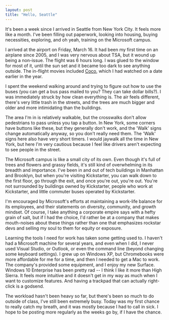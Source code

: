 ```yaml
---
layout: post
title: "Hello, Seattle"
---
```


It's been a week since I arrived in Seattle from New York City. It feels more like a month. I've been filling out paperwork, looking into housing, buying necessities, exploring, and oh yeah, training on the Microsoft campus.

I arrived at the airport on Friday, March 16. It had been my first time on an airplane since 2005, and I was very nervous about TSA, but it wound up being a non-issue. The flight was 6 hours long. I was glued to the window for most of it, until the sun set and it became too dark to see anything outside. The in-flight movies included [Coco](http://www.imdb.com/title/tt2380307/), which I had watched on a date earlier in the year.

I spent the weekend walking around and trying to figure out how to use the buses (you can get a bus pass mailed to you? They can take dollar bills?). I was immediately struck by how clean everything is. The air feels different, there's very little trash in the streets, and the trees are much bigger and older and more intimidating than the buildings. 

The area I'm in is relatively walkable, but the crosswalks don't allow pedestrians to pass unless you tap a button. In New York, some corners have buttons like these, but they generally don't work, and the 'Walk' signs change automatically anyway, so you don't really need them. The 'Walk' signs here also have very short timers. I would jaywalk all the time in New York, but here I'm very cautious because I feel like drivers aren't expecting to see people in the street.

The Microsoft campus is like a small city of its own. Even though it's full of trees and flowers and grassy fields, it's still kind of overwhelming in its breadth and importance. I've been in and out of tech buildings in Manhattan and Brooklyn, but when you're visiting Kickstarter, you can walk down to the first floor, go through the exit, and once you're out, you're out. You're not surrounded by buildings owned by Kickstarter, people who work at Kickstarter, and little commuter buses operated by Kickstarter.

I'm encouraged by Microsoft's efforts at maintaining a work-life balance for its employees, and their statements on diversity, community, and growth mindset. Of course, I take anything a corporate empire says with a hefty grain of salt, but if I had the choice, I'd rather be at a company that makes mouth-noises about these things rather than one that emphasizes rockstar devs and selling my soul to them for equity or exposure. 

Learning the tools I need for work has taken some getting used to. I haven't had a Microsoft machine for several years, and even when I did, I never used Visual Studio, or Outlook, or even the command line (beyond changing some keyboard settings). I grew up on Windows XP, but Chromebooks were more affordable for me for a time, and then I needed to get a Mac to work. The company's provided some equipment, and I enjoy my new Surface. Windows 10 Enterprise has been pretty rad -- I think I like it more than High Sierra. It feels more intuitive and it doesn't get in my way as much when I want to customize features. And having a trackpad that can actually right-click is a godsend.

The workload hasn't been heavy so far, but there's been so much to do outside of class, I've still been extremely busy. Today was my first chance to really catch my breath, and it was mostly because I had to call in sick. I hope to be posting more regularly as the weeks go by, if I have the chance.

